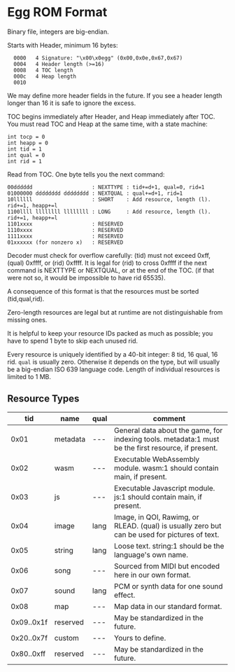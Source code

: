 # Egg ROM Format

Binary file, integers are big-endian.

Starts with Header, minimum 16 bytes:

```
  0000   4 Signature: "\x00\x0egg" (0x00,0x0e,0x67,0x67)
  0004   4 Header length (>=16)
  0008   4 TOC length
  000c   4 Heap length
  0010
```
  
We may define more header fields in the future.
If you see a header length longer than 16 it is safe to ignore the excess.

TOC begins immediately after Header, and Heap immediately after TOC.
You must read TOC and Heap at the same time, with a state machine:

```
int tocp = 0
int heapp = 0
int tid = 1
int qual = 0
int rid = 1
```

Read from TOC. One byte tells you the next command:

```
00dddddd                   : NEXTTYPE : tid+=d+1, qual=0, rid=1
01000000 dddddddd dddddddd : NEXTQUAL : qual+=d+1, rid=1
10llllll                   : SHORT    : Add resource, length (l). rid+=1, heapp+=l
1100llll llllllll llllllll : LONG     : Add resource, length (l). rid+=1, heapp+=l
1101xxxx                   : RESERVED
1110xxxx                   : RESERVED
1111xxxx                   : RESERVED
01xxxxxx (for nonzero x)   : RESERVED
```

Decoder must check for overflow carefully: (tid) must not exceed 0xff, (qual) 0xffff, or (rid) 0xffff.
It is legal for (rid) to cross 0xffff if the next command is NEXTTYPE or NEXTQUAL, or at the end of the TOC.
(if that were not so, it would be impossible to have rid 65535).

A consequence of this format is that the resources must be sorted (tid,qual,rid).

Zero-length resources are legal but at runtime are not distinguishable from missing ones.

It is helpful to keep your resource IDs packed as much as possible; you have to spend 1 byte to skip each unused rid.

Every resource is uniquely identified by a 40-bit integer: 8 tid, 16 qual, 16 rid.
`qual` is usually zero. Otherwise it depends on the type, but will usually be a big-endian ISO 639 language code.
Length of individual resources is limited to 1 MB.

## Resource Types

| tid  | name      | qual      | comment |
|------|-----------|-----------|---------|
| 0x01 | metadata  | ---       | General data about the game, for indexing tools. metadata:1 must be the first resource, if present. |
| 0x02 | wasm      | ---       | Executable WebAssembly module. wasm:1 should contain main, if present. |
| 0x03 | js        | ---       | Executable Javascript module. js:1 should contain main, if present. |
| 0x04 | image     | lang      | Image, in QOI, Rawimg, or RLEAD. (qual) is usually zero but can be used for pictures of text. |
| 0x05 | string    | lang      | Loose text. string:1 should be the language's own name. |
| 0x06 | song      | ---       | Sourced from MIDI but encoded here in our own format. |
| 0x07 | sound     | lang      | PCM or synth data for one sound effect. |
| 0x08 | map       | ---       | Map data in our standard format. |
| 0x09..0x1f | reserved | ---  | May be standardized in the future. |
| 0x20..0x7f | custom | ---    | Yours to define. |
| 0x80..0xff | reserved | ---  | May be standardized in the future. |
